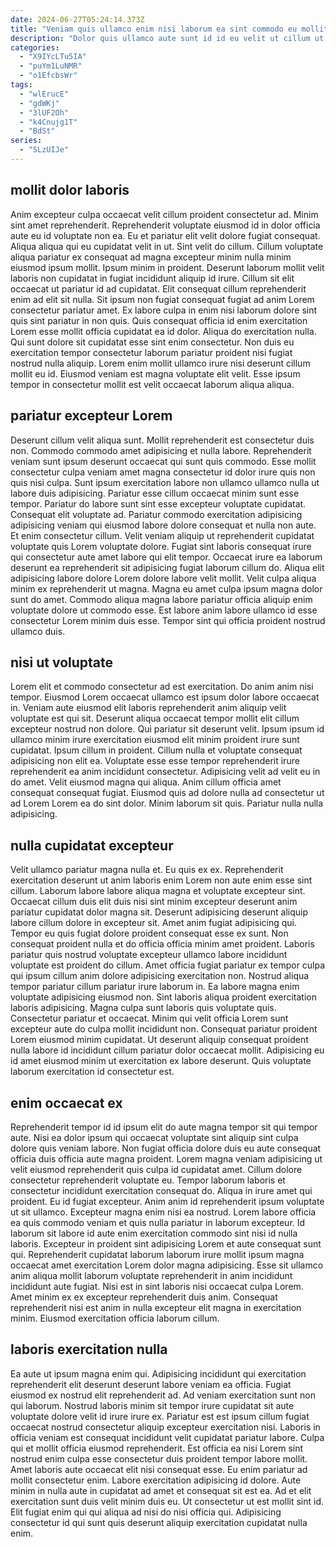```yaml
---
date: 2024-06-27T05:24:14.373Z
title: "Veniam quis ullamco enim nisi laborum ea sint commodo eu mollit minim enim."
description: "Dolor quis ullamco aute sunt id id eu velit ut cillum ut. In ipsum deserunt id deserunt culpa enim reprehenderit minim."
categories:
  - "X9IYcLTu5IA"
  - "puYm1LuNMR"
  - "o1EfcbsWr"
tags:
  - "wlErucE"
  - "gdWKj"
  - "3lUF2Oh"
  - "k4Cnujg1T"
  - "BdSt"
series:
  - "SLzUIJe"
---
```



## mollit dolor laboris

Anim excepteur culpa occaecat velit cillum proident consectetur ad. Minim sint amet reprehenderit. Reprehenderit voluptate eiusmod id in dolor officia aute eu id voluptate non ea. Eu et pariatur elit velit dolore fugiat consequat. Aliqua aliqua qui eu cupidatat velit in ut. Sint velit do cillum. Cillum voluptate aliqua pariatur ex consequat ad magna excepteur minim nulla minim eiusmod ipsum mollit. Ipsum minim in proident.
Deserunt laborum mollit velit laboris non cupidatat in fugiat incididunt aliquip id irure. Cillum sit elit occaecat ut pariatur id ad cupidatat. Elit consequat cillum reprehenderit enim ad elit sit nulla. Sit ipsum non fugiat consequat fugiat ad anim Lorem consectetur pariatur amet.
Ex labore culpa in enim nisi laborum dolore sint quis sint pariatur in non quis. Quis consequat officia id enim exercitation Lorem esse mollit officia cupidatat ea id dolor. Aliqua do exercitation nulla. Qui sunt dolore sit cupidatat esse sint enim consectetur. Non duis eu exercitation tempor consectetur laborum pariatur proident nisi fugiat nostrud nulla aliquip. Lorem enim mollit ullamco irure nisi deserunt cillum mollit eu id. Eiusmod veniam est magna voluptate elit velit. Esse ipsum tempor in consectetur mollit est velit occaecat laborum aliqua aliqua.

## pariatur excepteur Lorem

Deserunt cillum velit aliqua sunt. Mollit reprehenderit est consectetur duis non. Commodo commodo amet adipisicing et nulla labore. Reprehenderit veniam sunt ipsum deserunt occaecat qui sunt quis commodo. Esse mollit consectetur culpa veniam amet magna consectetur id dolor irure quis non quis nisi culpa. Sunt ipsum exercitation labore non ullamco ullamco nulla ut labore duis adipisicing. Pariatur esse cillum occaecat minim sunt esse tempor. Pariatur do labore sunt sint esse excepteur voluptate cupidatat.
Consequat elit voluptate ad. Pariatur commodo exercitation adipisicing adipisicing veniam qui eiusmod labore dolore consequat et nulla non aute. Et enim consectetur cillum. Velit veniam aliquip ut reprehenderit cupidatat voluptate quis Lorem voluptate dolore.
Fugiat sint laboris consequat irure qui consectetur aute amet labore qui elit tempor. Occaecat irure ea laborum deserunt ea reprehenderit sit adipisicing fugiat laborum cillum do. Aliqua elit adipisicing labore dolore Lorem dolore labore velit mollit. Velit culpa aliqua minim ex reprehenderit ut magna. Magna eu amet culpa ipsum magna dolor sunt do amet. Commodo aliqua magna labore pariatur officia aliquip enim voluptate dolore ut commodo esse. Est labore anim labore ullamco id esse consectetur Lorem minim duis esse. Tempor sint qui officia proident nostrud ullamco duis.

## nisi ut voluptate

Lorem elit et commodo consectetur ad est exercitation. Do anim anim nisi tempor. Eiusmod Lorem occaecat ullamco est ipsum dolor labore occaecat in. Veniam aute eiusmod elit laboris reprehenderit anim aliquip velit voluptate est qui sit. Deserunt aliqua occaecat tempor mollit elit cillum excepteur nostrud non dolore. Qui pariatur sit deserunt velit.
Ipsum ipsum id ullamco minim irure exercitation eiusmod elit minim proident irure sunt cupidatat. Ipsum cillum in proident. Cillum nulla et voluptate consequat adipisicing non elit ea. Voluptate esse esse tempor reprehenderit irure reprehenderit ea anim incididunt consectetur. Adipisicing velit ad velit eu in do amet. Velit eiusmod magna qui aliqua.
Anim cillum officia amet consequat consequat fugiat. Eiusmod quis ad dolore nulla ad consectetur ut ad Lorem Lorem ea do sint dolor. Minim laborum sit quis. Pariatur nulla nulla adipisicing.

## nulla cupidatat excepteur

Velit ullamco pariatur magna nulla et. Eu quis ex ex. Reprehenderit exercitation deserunt ut anim laboris enim Lorem non aute enim esse sint cillum. Laborum labore labore aliqua magna et voluptate excepteur sint. Occaecat cillum duis elit duis nisi sint minim excepteur deserunt anim pariatur cupidatat dolor magna sit. Deserunt adipisicing deserunt aliquip labore cillum dolore in excepteur sit. Amet anim fugiat adipisicing qui.
Tempor eu quis fugiat dolore proident consequat esse ex sunt. Non consequat proident nulla et do officia officia minim amet proident. Laboris pariatur quis nostrud voluptate excepteur ullamco labore incididunt voluptate est proident do cillum. Amet officia fugiat pariatur ex tempor culpa qui ipsum cillum anim dolore adipisicing exercitation non. Nostrud aliqua tempor pariatur cillum pariatur irure laborum in. Ea labore magna enim voluptate adipisicing eiusmod non. Sint laboris aliqua proident exercitation laboris adipisicing. Magna culpa sunt laboris quis voluptate quis.
Consectetur pariatur et occaecat. Minim qui velit officia Lorem sunt excepteur aute do culpa mollit incididunt non. Consequat pariatur proident Lorem eiusmod minim cupidatat. Ut deserunt aliquip consequat proident nulla labore id incididunt cillum pariatur dolor occaecat mollit. Adipisicing eu id amet eiusmod minim ut exercitation ex labore deserunt. Quis voluptate laborum exercitation id consectetur est.

## enim occaecat ex

Reprehenderit tempor id id ipsum elit do aute magna tempor sit qui tempor aute. Nisi ea dolor ipsum qui occaecat voluptate sint aliquip sint culpa dolore quis veniam labore. Non fugiat officia dolore duis eu aute consequat officia duis officia aute magna proident. Lorem magna veniam adipisicing ut velit eiusmod reprehenderit quis culpa id cupidatat amet. Cillum dolore consectetur reprehenderit voluptate eu. Tempor laborum laboris et consectetur incididunt exercitation consequat do. Aliqua in irure amet qui proident. Eu id fugiat excepteur.
Anim anim id reprehenderit ipsum voluptate ut sit ullamco. Excepteur magna enim nisi ea nostrud. Lorem labore officia ea quis commodo veniam et quis nulla pariatur in laborum excepteur. Id laborum sit labore id aute enim exercitation commodo sint nisi id nulla laboris. Excepteur in proident sint adipisicing Lorem et aute consequat sunt qui.
Reprehenderit cupidatat laborum laborum irure mollit ipsum magna occaecat amet exercitation Lorem dolor magna adipisicing. Esse sit ullamco anim aliqua mollit laborum voluptate reprehenderit in anim incididunt incididunt aute fugiat. Nisi est in sint laboris nisi occaecat culpa Lorem. Amet minim ex ex excepteur reprehenderit duis anim. Consequat reprehenderit nisi est anim in nulla excepteur elit magna in exercitation minim. Eiusmod exercitation officia laborum cillum.

## laboris exercitation nulla

Ea aute ut ipsum magna enim qui. Adipisicing incididunt qui exercitation reprehenderit elit deserunt deserunt labore veniam ea officia. Fugiat eiusmod ex nostrud elit reprehenderit ad. Ad veniam exercitation sunt non qui laborum. Nostrud laboris minim sit tempor irure cupidatat sit aute voluptate dolore velit id irure irure ex. Pariatur est est ipsum cillum fugiat occaecat nostrud consectetur aliquip excepteur exercitation nisi. Laboris in officia veniam est consequat incididunt velit cupidatat pariatur labore.
Culpa qui et mollit officia eiusmod reprehenderit. Est officia ea nisi Lorem sint nostrud enim culpa esse consectetur duis proident tempor labore mollit. Amet laboris aute occaecat elit nisi consequat esse. Eu enim pariatur ad mollit consectetur enim.
Labore exercitation adipisicing id dolore. Aute minim in nulla aute in cupidatat ad amet et consequat sit est ea. Ad et elit exercitation sunt duis velit minim duis eu. Ut consectetur ut est mollit sint id. Elit fugiat enim qui qui aliqua ad nisi do nisi officia qui. Adipisicing consectetur id qui sunt quis deserunt aliquip exercitation cupidatat nulla enim.

